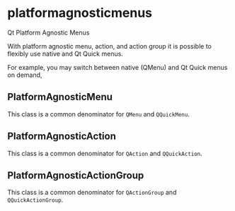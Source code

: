 # platformagnosticmenus
Qt Platform Agnostic Menus

With platform agnostic menu, action, and action group it is possible to flexibly use native and Qt Quick menus.

For example, you may switch between native (QMenu) and Qt Quick menus on demand,

## PlatformAgnosticMenu

This class is a common denominator for `QMenu` and `QQuickMenu`.

## PlatformAgnosticAction

This class is a common denominator for `QAction` and `QQuickAction`.

## PlatformAgnosticActionGroup

This class is a common denominator for `QActionGroup` and `QQuickActionGroup`.
